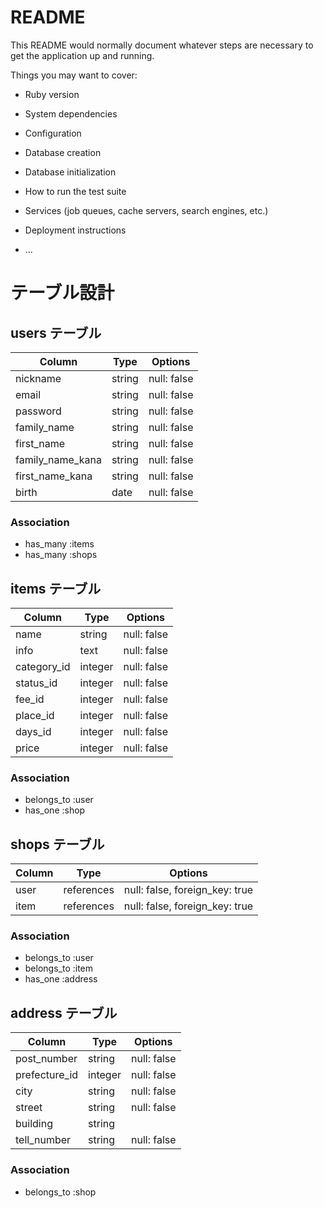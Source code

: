 # README

This README would normally document whatever steps are necessary to get the
application up and running.

Things you may want to cover:

* Ruby version

* System dependencies

* Configuration

* Database creation

* Database initialization

* How to run the test suite

* Services (job queues, cache servers, search engines, etc.)

* Deployment instructions

* ...

# テーブル設計

## users テーブル

| Column            | Type   | Options     |
| ----------------- | ------ | ----------- |
| nickname          | string | null: false |
| email             | string | null: false |
| password          | string | null: false |
| family_name       | string | null: false |
| first_name        | string | null: false |
| family_name_kana  | string | null: false |
| first_name_kana   | string | null: false |
| birth             | date   | null: false |

### Association

- has_many :items
- has_many :shops

## items テーブル

| Column      | Type    | Options     |
| ----------- | ------- | ----------- |
| name        | string  | null: false |
| info        | text    | null: false |
| category_id | integer | null: false |
| status_id   | integer | null: false |
| fee_id      | integer | null: false |
| place_id    | integer | null: false |
| days_id     | integer | null: false |
| price       | integer | null: false |

### Association

- belongs_to :user
- has_one :shop

## shops テーブル

| Column    | Type       | Options                        |
| ----------| ---------- | ------------------------------ |
| user      | references | null: false, foreign_key: true |
| item      | references | null: false, foreign_key: true |

### Association

- belongs_to :user
- belongs_to :item
- has_one :address

## address テーブル

| Column        | Type     | Options       |
| ------------- | -------- | ------------- |
| post_number   | string   | null: false   |
| prefecture_id | integer  | null: false   |
| city          | string   | null: false   |
| street        | string   | null: false   |
| building      | string   |               |
| tell_number   | string   | null: false   |

### Association

- belongs_to :shop